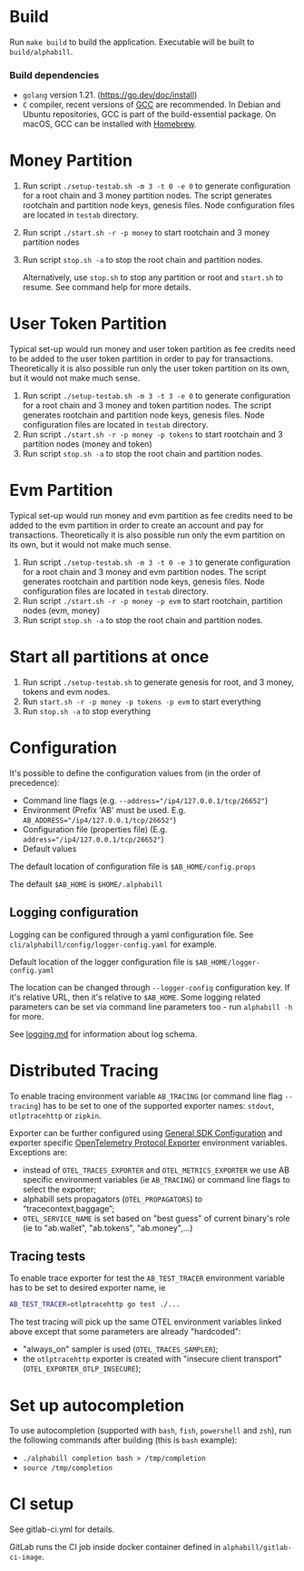 # Build

Run `make build` to build the application. Executable will be built to `build/alphabill`. 

### Build dependencies

* `golang` version 1.21. (https://go.dev/doc/install)
* `C` compiler, recent versions of [GCC](https://gcc.gnu.org/) are recommended. In Debian and Ubuntu repositories, GCC is part of the build-essential package. On macOS, GCC can be installed with [Homebrew](https://formulae.brew.sh/formula/gcc).

# Money Partition

1. Run script `./setup-testab.sh -m 3 -t 0 -e 0` to generate configuration for a root chain and 3 money partition nodes.
    The script generates rootchain and partition node keys, genesis files.
    Node configuration files are located in `testab` directory.
2. Run script `./start.sh -r -p money` to start rootchain and 3 money partition nodes

3. Run script `stop.sh -a` to stop the root chain and partition nodes.
   
   Alternatively, use `stop.sh` to stop any partition or root and `start.sh` to resume. See command help for more details. 

# User Token Partition
Typical set-up would run money and user token partition as fee credits need to be added to the user token partition
in order to pay for transactions.
Theoretically it is also possible run only the user token partition on its own, but it would not make much sense.
1. Run script `./setup-testab.sh -m 3 -t 3 -e 0` to generate configuration for a root chain and 3 money and token partition nodes.
   The script generates rootchain and partition node keys, genesis files.
   Node configuration files are located in `testab` directory.
2. Run script `./start.sh -r -p money -p tokens` to start rootchain and 3 partition nodes (money and token)
3. Run script `stop.sh -a` to stop the root chain and partition nodes.

# Evm Partition
Typical set-up would run money and evm partition as fee credits need to be added to the evm partition
in order to create an account and pay for transactions.
Theoretically it is also possible run only the evm partition on its own, but it would not make much sense.
1. Run script `./setup-testab.sh -m 3 -t 0 -e 3` to generate configuration for a root chain and 3 money and evm partition nodes.
   The script generates rootchain and partition node keys, genesis files.
   Node configuration files are located in `testab` directory.
2. Run script `./start.sh -r -p money -p evm` to start rootchain, partition nodes (evm, money)
3. Run script `stop.sh -a` to stop the root chain and partition nodes.


# Start all partitions at once
1. Run script `./setup-testab.sh` to generate genesis for root, and 3 money, tokens and evm nodes.
2. Run `start.sh -r -p money -p tokens -p evm` to start everything
3. Run `stop.sh -a` to stop everything

# Configuration

It's possible to define the configuration values from (in the order of precedence):

* Command line flags (e.g. `--address="/ip4/127.0.0.1/tcp/26652"`)
* Environment (Prefix 'AB' must be used. E.g. `AB_ADDRESS="/ip4/127.0.0.1/tcp/26652"`)
* Configuration file (properties file) (E.g. `address="/ip4/127.0.0.1/tcp/26652"`)
* Default values

The default location of configuration file is `$AB_HOME/config.props`

The default `$AB_HOME` is `$HOME/.alphabill`

## Logging configuration

Logging can be configured through a yaml configuration file. See `cli/alphabill/config/logger-config.yaml` for example.

Default location of the logger configuration file is `$AB_HOME/logger-config.yaml`

The location can be changed through `--logger-config` configuration key. If it's relative URL, then it's relative
to `$AB_HOME`. Some logging related parameters can be set via command line parameters too - run `alphabill -h`
for more.

See [logging.md](./docs/logging.md) for information about log schema.

# Distributed Tracing

To enable tracing environment variable `AB_TRACING` (or command line flag `--tracing`) has
to be set to one of the supported exporter names: `stdout`, `otlptracehttp` or `zipkin`.

Exporter can be further configured using
[General SDK Configuration](https://opentelemetry.io/docs/concepts/sdk-configuration/general-sdk-configuration/)
and exporter specific
[OpenTelemetry Protocol Exporter](https://github.com/open-telemetry/opentelemetry-specification/blob/main/specification/protocol/exporter.md)
environment variables.
Exceptions are:

- instead of `OTEL_TRACES_EXPORTER` and `OTEL_METRICS_EXPORTER` we use AB specific
  environment variables (ie `AB_TRACING`) or command line flags to select the exporter;
- alphabill sets propagators (`OTEL_PROPAGATORS`)  to “tracecontext,baggage”;
- `OTEL_SERVICE_NAME` is set based on "best guess" of current binary's role (ie to
  "ab.wallet", "ab.tokens", "ab.money",...)

## Tracing tests

To enable trace exporter for test the `AB_TEST_TRACER` environment variable has to be set
to desired exporter name, ie

```sh
AB_TEST_TRACER=otlptracehttp go test ./...
```

The test tracing will pick up the same OTEL environment variables linked above except that
some parameters are already "hardcoded":

- "always_on" sampler is used (`OTEL_TRACES_SAMPLER`);
- the `otlptracehttp` exporter is created with "insecure client transport"
  (`OTEL_EXPORTER_OTLP_INSECURE`);


# Set up autocompletion

To use autocompletion (supported with `bash`, `fish`, `powershell` and `zsh`), run the following commands after
building (this is `bash` example):

* `./alphabill completion bash > /tmp/completion`
* `source /tmp/completion`

# CI setup

See gitlab-ci.yml for details.

GitLab runs the CI job inside docker container defined in `alphabill/gitlab-ci-image`.

